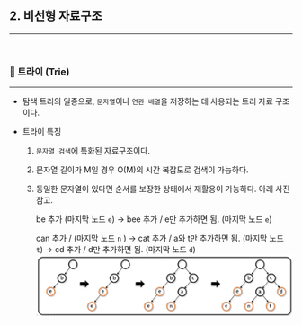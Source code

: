 ## 2. 비선형 자료구조

---

<br>

### 📌 트라이 (Trie)

---

- 탐색 트리의 일종으로, `문자열`이나 `연관 배열`을 저장하는 데 사용되는 트리 자료 구조이다.

- 트라이 특징

  1. `문자열 검색`에 특화된 자료구조이다.
  2. 문자열 길이가 M일 경우 O(M)의 시간 복잡도로 검색이 가능하다.
  3. 동일한 문자열이 있다면 순서를 보장한 상태에서 재활용이 가능하다.
     아래 사진 참고.

     be 추가 (마지막 노드 `e`)
     → bee 추가 / e만 추가하면 됨. (마지막 노드 `e`)

     can 추가 / (마지막 노드 `n` )
     → cat 추가 / a와 t만 추가하면 됨. (마지막 노드 `t`)
     → cd 추가 / d만 추가하면 됨. (마지막 노드 `d`)
     ![](./Trie.png)
